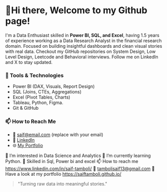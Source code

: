 # 👋Hi there, Welcome to my Github page!

I'm a Data Enthusiast skilled in **Power BI, SQL, and Excel**, having 1.5 years of experience working as a Data Research Analyst in the financial research domain.
Focused on building insightful dashboards and clean visual stories with real data.
Checkout my GitHub repositories on System Design, Low Level Design, Leetcode and Behavioral interviews.
Follow me on LinkedIn and X to stay updated.
### 🔧 Tools & Technologies
- Power BI (DAX, Visuals, Report Design)
- SQL (Joins, CTEs, Aggregations)
- Excel (Pivot Tables, Charts)
- Tableau, Python, Figma.
- Git & GitHub

### 📫 How to Reach Me
- 📧 saif@email.com (replace with your email)
- 💼 [LinkedIn](https://linkedin.com/in/yourprofile)
- 🌐 [My Portfolio](https://saiftamboli.github.io)


👀 I’m interested in Data Science and Analytics
🌱 I’m currently learning Python.
💼 Skilled in Sql, Power bi and excel
📫 How to reach me https://www.linkedin.com/in/saif-tamboli/
📧 tambolisaif13@gmail.com
💼 Have a look at my portfolio https://saiftamboli.github.io/

> "Turning raw data into meaningful stories."

